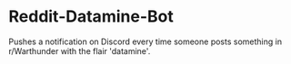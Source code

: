 # Reddit-Datamine-Bot
Pushes a notification on Discord every time someone posts something in r/Warthunder with the flair 'datamine'.
